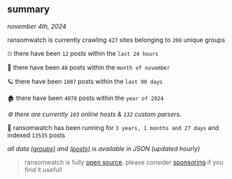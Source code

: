 
## summary
_november 4th, 2024_

ransomwatch is currently crawling `427` sites belonging to `208` unique groups

⏲ there have been `12` posts within the `last 24 hours`

🦈 there have been `48` posts within the `month of november`

🪐 there have been `1007` posts within the `last 90 days`

🏚 there have been `4078` posts within the `year of 2024`

_⚙️ there are currently `103` online hosts & `132` custom parsers._

🦕 ransomwatch has been running for `3 years, 1 months and 27 days` and indexed `13535` posts

_all data  [(groups)](http://ransomwhat.telemetry.ltd/groups) and [(posts)](http://ransomwhat.telemetry.ltd/posts) is available in JSON (updated hourly)_

> ransomwatch is fully [open source](https://github.com/joshhighet/ransomwatch#ransomwatch--). please consider [sponsoring](https://github.com/sponsors/joshhighet) if you find it useful!
